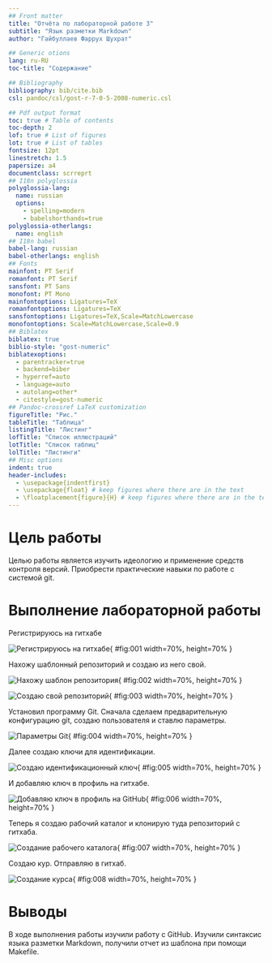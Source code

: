 ```yaml
---
## Front matter
title: "Отчёта по лабораторной работе 3"
subtitle: "Язык разметки Markdown"
author: "Гайбуллаев Фаррух Шухрат"

## Generic otions
lang: ru-RU
toc-title: "Содержание"

## Bibliography
bibliography: bib/cite.bib
csl: pandoc/csl/gost-r-7-0-5-2008-numeric.csl

## Pdf output format
toc: true # Table of contents
toc-depth: 2
lof: true # List of figures
lot: true # List of tables
fontsize: 12pt
linestretch: 1.5
papersize: a4
documentclass: scrreprt
## I18n polyglossia
polyglossia-lang:
  name: russian
  options:
	- spelling=modern
	- babelshorthands=true
polyglossia-otherlangs:
  name: english
## I18n babel
babel-lang: russian
babel-otherlangs: english
## Fonts
mainfont: PT Serif
romanfont: PT Serif
sansfont: PT Sans
monofont: PT Mono
mainfontoptions: Ligatures=TeX
romanfontoptions: Ligatures=TeX
sansfontoptions: Ligatures=TeX,Scale=MatchLowercase
monofontoptions: Scale=MatchLowercase,Scale=0.9
## Biblatex
biblatex: true
biblio-style: "gost-numeric"
biblatexoptions:
  - parentracker=true
  - backend=biber
  - hyperref=auto
  - language=auto
  - autolang=other*
  - citestyle=gost-numeric
## Pandoc-crossref LaTeX customization
figureTitle: "Рис."
tableTitle: "Таблица"
listingTitle: "Листинг"
lofTitle: "Список иллюстраций"
lotTitle: "Список таблиц"
lolTitle: "Листинги"
## Misc options
indent: true
header-includes:
  - \usepackage{indentfirst}
  - \usepackage{float} # keep figures where there are in the text
  - \floatplacement{figure}{H} # keep figures where there are in the text
---
```


# Цель работы

Целью работы является изучить идеологию и применение средств контроля версий. Приобрести практические навыки по работе с системой git.

# Выполнение лабораторной работы

Регистрируюсь на гитхабе

![Регистрируюсь на гитхабе](image/01.png){ #fig:001 width=70%, height=70% }

Нахожу шаблонный репозиторий и создаю из него свой.

![Нахожу шаблон репозитория](image/02.png){ #fig:002 width=70%, height=70% }

![Создаю свой репозиторий](image/03.png){ #fig:003 width=70%, height=70% }

Установил программу Git. Сначала сделаем предварительную конфигурацию git, создаю пользователя и ставлю параметры.

![Параметры Git](image/04.png){ #fig:004 width=70%, height=70% }

Далее создаю ключи для идентификации.

![Создаю идентификационный ключ](image/05.png){ #fig:005 width=70%, height=70% }

И добавляю ключ в профиль на гитхабе.

![Добавляю ключ в профиль на GitHub](image/06.png){ #fig:006 width=70%, height=70% }

Теперь я создаю рабочий каталог и клонирую туда репозиторий с гитхаба.

![Создание рабочего каталога](image/07.png){ #fig:007 width=70%, height=70% }

Создаю кур. Отправляю в гитхаб.

![Создание курса](image/08.png){ #fig:008 width=70%, height=70% }

# Выводы

В ходе выполнения работы изучили работу с GitHub. Изучили синтаксис языка разметки Markdown, получили отчет из шаблона при помощи Makefile. 
